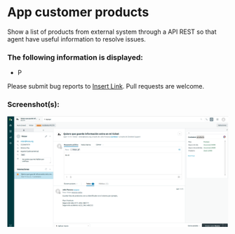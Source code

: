 # App customer products

Show a list of products from external system through a API REST so that agent have useful information to
resolve issues.

### The following information is displayed:

* P

Please submit bug reports to [Insert Link](). Pull requests are welcome.

### Screenshot(s):

<img src="/screenshots/screenshot-1.png" alt="screenshot of the app">

